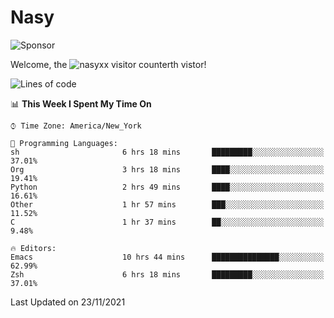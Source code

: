# Nasy

<!--
<p align="center">
<img height="200" src="https://github-readme-stats.vercel.app/api?username=nasyxx&count_private=true&show_icons=true&theme=dracula&include_all_commits=true"/>
<img height="200" src="https://github-readme-stats.vercel.app/api/top-langs/?username=nasyxx&theme=dracula&hide=html,jupyter+notebook&count_private=true&show_icons=true"/>
</p>

  
----------------
-->

![Sponsor](https://img.shields.io/static/v1.svg?label=Sponsor&message=%E2%9D%A4&logo=GitHub&style=flat&color=pink)
 
Welcome, the ![nasyxx visitor counter](https://count.getloli.com/get/@nasyxx?theme=rule34)th vistor!
 
<!--START_SECTION:waka-->
![Lines of code](https://img.shields.io/badge/From%20Hello%20World%20I%27ve%20Written-5.4%20million%20lines%20of%20code-blue)

📊 **This Week I Spent My Time On** 

```text
⌚︎ Time Zone: America/New_York

💬 Programming Languages: 
sh                       6 hrs 18 mins       █████████░░░░░░░░░░░░░░░░   37.01% 
Org                      3 hrs 18 mins       ████░░░░░░░░░░░░░░░░░░░░░   19.41% 
Python                   2 hrs 49 mins       ████░░░░░░░░░░░░░░░░░░░░░   16.61% 
Other                    1 hr 57 mins        ███░░░░░░░░░░░░░░░░░░░░░░   11.52% 
C                        1 hr 37 mins        ██░░░░░░░░░░░░░░░░░░░░░░░   9.48%

🔥 Editors: 
Emacs                    10 hrs 44 mins      ███████████████░░░░░░░░░░   62.99% 
Zsh                      6 hrs 18 mins       █████████░░░░░░░░░░░░░░░░   37.01%

```


 Last Updated on 23/11/2021
<!--END_SECTION:waka-->

<!-- ![visitors](https://visitor-badge.laobi.icu/badge?page_id=nasyxx.nasyxx) -->
